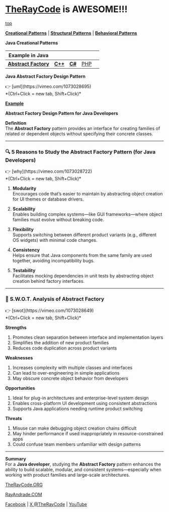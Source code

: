 # [TheRayCode](../../README.md) is AWESOME!!!

[top](../README.md)

**[Creational Patterns](../README.md)** | **[Structural Patterns](../Structural/README.md)** | **[Behavioral Patterns](../Behavioral/README.md)**

**Java Creational Patterns**


|Example in Java|   |   |   |   |
|---|---|---|---|---|
| [**Abstract Factory**](README.md) | [**C++**](../../../CPP/Creational/AbstractFactory/README.md) | [**C#**](../../../Csharp/Creational/AbstractFactory/README.md) | [PHP](../../../PHP/Creational/AbstractFactory/README.md) |

**Java Abstract Factory Design Pattern**

<p>
👉 [uml](https://vimeo.com/1073028695)<br/>
*(Ctrl+Click = new tab, Shift+Click)*
</p>

[**Example**](Example/README.md)

**Abstract Factory Design Pattern for Java Developers**

**Definition**  
The **Abstract Factory** pattern provides an interface for creating families of related or dependent objects without specifying their concrete classes.

---

### 🔍 **5 Reasons to Study the Abstract Factory Pattern (for Java Developers)**

<p>
👉 [why](https://vimeo.com/1073028722)<br/>
*(Ctrl+Click = new tab, Shift+Click)*
</p>


1. **Modularity**  
Encourages code that’s easier to maintain by abstracting object creation for UI themes or database drivers.

2. **Scalability**  
Enables building complex systems—like GUI frameworks—where object families must evolve without breaking code.

3. **Flexibility**  
Supports switching between different product variants (e.g., different OS widgets) with minimal code changes.

4. **Consistency**  
Helps ensure that Java components from the same family are used together, avoiding incompatibility bugs.

5. **Testability**  
Facilitates mocking dependencies in unit tests by abstracting object creation behind factory interfaces.

---

### 🧠 **S.W.O.T. Analysis of Abstract Factory**
<p>
👉 [swot](https://vimeo.com/1073028649)<br/>
*(Ctrl+Click = new tab, Shift+Click)*
</p>

**Strengths**  
1. Promotes clean separation between interface and implementation layers  
2. Simplifies the addition of new product families  
3. Reduces code duplication across product variants  

**Weaknesses**  
1. Increases complexity with multiple classes and interfaces  
2. Can lead to over-engineering in simple applications  
3. May obscure concrete object behavior from developers  

**Opportunities**  
1. Ideal for plug-in architectures and enterprise-level system design  
2. Enables cross-platform UI development using consistent abstractions  
3. Supports Java applications needing runtime product switching  

**Threats**  
1. Misuse can make debugging object creation chains difficult  
2. May hinder performance if used inappropriately in resource-constrained apps  
3. Could confuse team members unfamiliar with design patterns  

---

**Summary**  
For a **Java developer**, studying the **Abstract Factory** pattern enhances the ability to build scalable, modular, and consistent systems—especially when working with product families and large-scale architectures.


[TheRayCode.ORG](https://www.TheRayCode.org)

[RayAndrade.COM](https://www.RayAndrade.com)

[Facebook](https://www.facebook.com/TheRayCode/) | [X @TheRayCode](https://www.x.com/TheRayCode/) | [YouTube](https://www.youtube.com/TheRayCode/)
